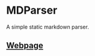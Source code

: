 # MDParser
A simple static markdown parser.

## [Webpage](https://gabrielmsilva00.github.io/MDParser/)
